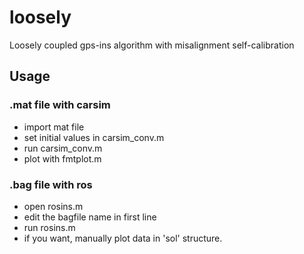 # loosely
Loosely coupled gps-ins algorithm with misalignment self-calibration

## Usage

### .mat file with carsim

- import mat file
- set initial values in carsim_conv.m
- run carsim_conv.m
- plot with fmtplot.m

### .bag file with ros

- open rosins.m
- edit the bagfile name in first line
- run rosins.m
- if you want, manually plot data in 'sol' structure.
